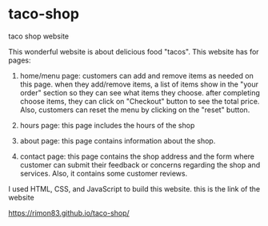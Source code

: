 # taco-shop
taco shop website

This wonderful website is about delicious food "tacos". This website has for pages:
1. home/menu page: customers can add and remove items as needed on this page. when they add/remove items, a list of items
   show in the "your order" section so they can see what items they choose. after completing choose items, they can click on "Checkout" 
   button to see the total price. Also, customers can reset the menu by clicking on the "reset" button.

2. hours page: this page includes the hours of the shop

3. about page: this page contains information about the shop.

4. contact page: this page contains the shop address and the form where customer can submit their feedback or concerns regarding the shop
   and services. Also, it contains some customer reviews.

I used HTML, CSS, and JavaScript to build this website. this is the link of the website

https://rimon83.github.io/taco-shop/
